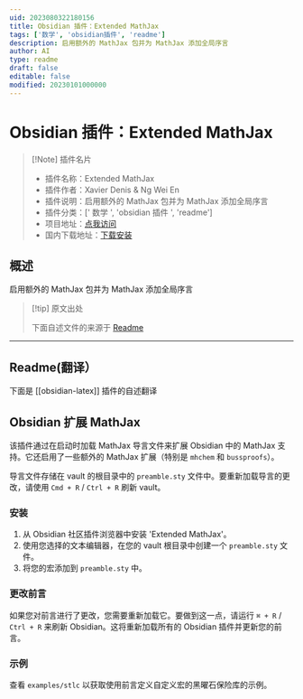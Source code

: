 ```yaml
---
uid: 2023080322180156
title: Obsidian 插件：Extended MathJax
tags: ['数学', 'obsidian插件', 'readme']
description: 启用额外的 MathJax 包并为 MathJax 添加全局序言
author: AI
type: readme
draft: false
editable: false
modified: 20230101000000
---
```


# Obsidian 插件：Extended MathJax

> [!Note] 插件名片
> - 插件名称：Extended MathJax
> - 插件作者：Xavier Denis & Ng Wei En
> - 插件说明：启用额外的 MathJax 包并为 MathJax 添加全局序言
> - 插件分类：[' 数学 ', 'obsidian 插件 ', 'readme']
> - 项目地址：[点我访问](https://github.com/wei2912/obsidian-latex)
> - 国内下载地址：[下载安装](https://pkmer.cn/products/plugin/pluginMarket/?obsidian-latex)

## 概述

启用额外的 MathJax 包并为 MathJax 添加全局序言

> [!tip] 原文出处
>
>下面自述文件的来源于 [Readme](https://ghproxy.net/https://raw.githubusercontent.com/wei2912/obsidian-latex/master/README.md)

---

## Readme(翻译）

下面是 [[obsidian-latex]] 插件的自述翻译

## Obsidian 扩展 MathJax

该插件通过在启动时加载 MathJax 导言文件来扩展 Obsidian 中的 MathJax 支持。它还启用了一些额外的 MathJax 扩展（特别是 `mhchem` 和 `bussproofs`）。

导言文件存储在 vault 的根目录中的 `preamble.sty` 文件中。要重新加载导言的更改，请使用 `Cmd + R` / `Ctrl + R` 刷新 vault。

### 安装

1. 从 Obsidian 社区插件浏览器中安装 'Extended MathJax'。
2. 使用您选择的文本编辑器，在您的 vault 根目录中创建一个 `preamble.sty` 文件。
3. 将您的宏添加到 `preamble.sty` 中。

### 更改前言

如果您对前言进行了更改，您需要重新加载它。要做到这一点，请运行 `⌘ + R` / `Ctrl + R` 来刷新 Obsidian。这将重新加载所有的 Obsidian 插件并更新您的前言。

### 示例

查看 `examples/stlc` 以获取使用前言定义自定义宏的黑曜石保险库的示例。

